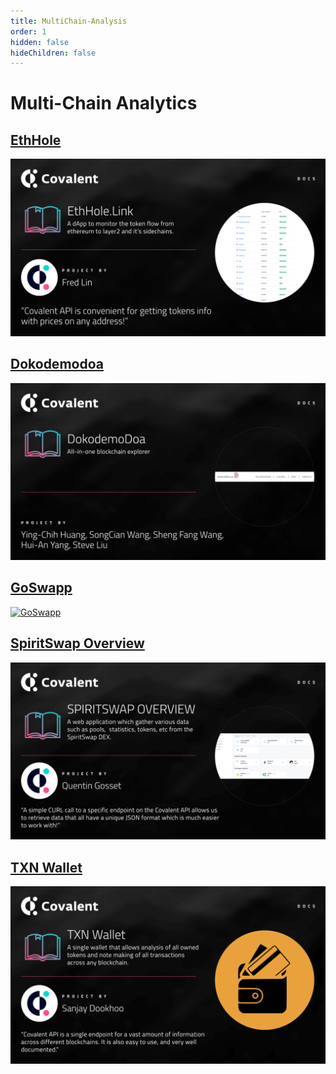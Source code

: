 ```yaml
---
title: MultiChain-Analysis
order: 1
hidden: false
hideChildren: false
---
```


# Multi-Chain Analytics

## [EthHole](./ethhole)
[![EthHole](../images/eth-hole.png)](./ethhole)

## [Dokodemodoa](./dokodemodoa)
[![Dokodemodoa](../images/dokodemodoa.png)](./dokodemodoa)

## [GoSwapp](./goswapp)
[![GoSwapp](/static/images/project-showcase/banners/go-swapp.png)](./goswapp)

## [SpiritSwap Overview](./spiritswap-overview)
[![SpiritSwap Overview](../images/spiritswap-overview.png)](./spiritswap-overview)

## [TXN Wallet](./txnwallet)
[![TXN Wallet](../images/txnwallet.png)](./txnwallet)
